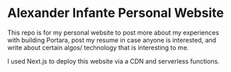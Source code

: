 # Alexander Infante Personal Website

This repo is for my personal website to post more about my experiences with building Portara, post my resume in case anyone is interested, and write about certain algos/ technology that is interesting to me.

I used Next.js to deploy this website via a CDN and serverless functions.
